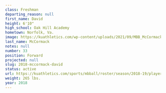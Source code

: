 ```yaml
---
class: Freshman
departing_reason: null
first_name: David
height: 6'10"
high_school: Oak Hill Academy
hometown: Norfolk, Va.
image: https://kuathletics.com/wp-content/uploads/2021/09/MBB_McCormack_David_HS_1111-600x400.jpg
last_name: McCormack
notes: null
number: 33
position: Forward
projected: null
slug: 2018-mccormack-david
status: active
url: https://kuathletics.com/sports/mbball/roster/season/2018-19/player/david-mccormack/
weight: 265 lbs.
year: 2018
---
```

